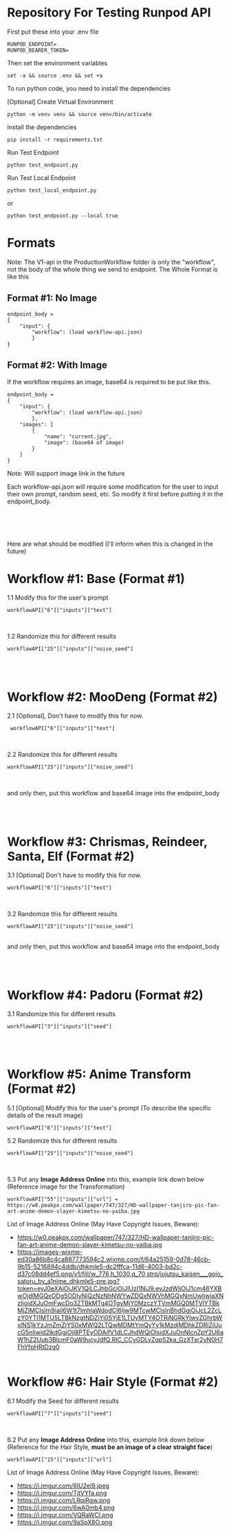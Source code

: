 # Repository For Testing Runpod API
First put these into your .env file
```
RUNPOD_ENDPOINT=
RUNPOD_BEARER_TOKEN=
```

Then set the environment variables
```
set -a && source .env && set +a
```

To run python code, you need to install the dependencies

[Optional] Create Virtual Environment
```
python -m venv venv && source venv/bin/activate
```

Install the dependencies
```
pip install -r requirements.txt
```

Run Test Endpoint
```
python test_endpoint.py
```

Run Test Local Endpoint
```
python test_local_endpoint.py
```

or 
```
python test_endpoint.py --local true
```


# Formats

Note: The V1-api in the ProductionWorkflow folder is only the "workflow", not the body of the whole thing we send to endpoint. The Whole Format is like this

## Format #1: No Image

```
endpoint_body = 
{
    "input": {
        "workflow": (load workflow-api.json)
        }
}
```



## Format #2: With Image

If the workflow requires an image, base64 is required to be put like this.

```
endpoint_body = 
{
    "input": {
        "workflow": (load workflow-api.json)
        },
    "images": [
        {
            "name": "current.jpg",
            "image": (base64 of image)
        }
    ]
}
```

Note: Will support image link in the future


Each workflow-api.json will require some modification for the user to input their own prompt, random seed, etc.
So modify it first before putting it in the endpoint_body.


<br><br><br><br>
Here are what should be modified (I'll inform when this is changed in the future)

# Workflow #1: Base (Format #1)

1.1 Modify this for the user's prompt 
```
workflowAPI["6"]["inputs"]["text"]
```


<br>

1.2 Randomize this for different results

```
workflowAPI["25"]["inputs"]["noise_seed"]
```

<br><br>

# Workflow #2: MooDeng (Format #2)

2.1 [Optional], Don't have to modify this for now.
```
 workflowAPI["6"]["inputs"]["text"]
```


<br>

2.2 Randomize this for different results

```
workflowAPI["25"]["inputs"]["noise_seed"]
```

<br>

and only then, put this workflow and base64 image into the endpoint_body

<br><br>

# Workflow #3: Chrismas, Reindeer, Santa, Elf (Format #2)

3.1 [Optional] Don't have to modify this for now.
```
workflowAPI["6"]["inputs"]["text"]
```

<br>

3.2 Randomize this for different results
```
workflowAPI["25"]["inputs"]["noise_seed"]
```

<br>
and only then, put this workflow and base64 image into the endpoint_body

<br><br>

# Workflow #4: Padoru (Format #2)

3.1 Randomize this for different results
```
workflowAPI["3"]["inputs"]["seed"]
```

<br><br>

# Workflow #5: Anime Transform (Format #2)

5.1 [Optional] Modify this for the user's prompt (To describe the specific details of the result image)
```
workflowAPI["6"]["inputs"]["text"]
```

5.2 Randomize this for different results
```
workflowAPI["25"]["inputs"]["noise_seed"]
```

<br>

5.3 Put any **Image Address Online** into this, example link down below (Reference image for the Transformation)
```
workflowAPI["55"]["inputs"]["url"] = https://w0.peakpx.com/wallpaper/747/327/HD-wallpaper-tanjiro-pic-fan-art-anime-demon-slayer-kimetsu-no-yaiba.jpg
```

List of Image Address Online (May Have Copyright Issues, Beware):
- https://w0.peakpx.com/wallpaper/747/327/HD-wallpaper-tanjiro-pic-fan-art-anime-demon-slayer-kimetsu-no-yaiba.jpg
- https://images-wixmp-ed30a86b8c4ca887773594c2.wixmp.com/f/64a25159-0d78-46cb-9b15-5216894c4ddb/dhkmle5-dc2fffca-11d6-4003-bd2c-d37c08dd4ef5.png/v1/fill/w_776,h_1030,q_70,strp/jujutsu_kaisen___gojo_satoru_by_a1nime_dhkmle5-pre.jpg?token=eyJ0eXAiOiJKV1QiLCJhbGciOiJIUzI1NiJ9.eyJzdWIiOiJ1cm46YXBwOjdlMGQxODg5ODIyNjQzNzNhNWYwZDQxNWVhMGQyNmUwIiwiaXNzIjoidXJuOmFwcDo3ZTBkMTg4OTgyMjY0MzczYTVmMGQ0MTVlYTBkMjZlMCIsIm9iaiI6W1t7ImhlaWdodCI6Ijw9MTcwMCIsInBhdGgiOiJcL2ZcLzY0YTI1MTU5LTBkNzgtNDZjYi05YjE1LTUyMTY4OTRjNGRkYlwvZGhrbWxlNS1kYzJmZmZjYS0xMWQ2LTQwMDMtYmQyYy1kMzdjMDhkZDRlZjUucG5nIiwid2lkdGgiOiI8PTEyODAifV1dLCJhdWQiOlsidXJuOnNlcnZpY2U6aW1hZ2Uub3BlcmF0aW9ucyJdfQ.RIC_CCyGDLvZqp52ka_GzXTxr2yN0H7FhYfpHRtDzg0
<br><br>



# Workflow #6: Hair Style (Format #2)

6.1 Modify the Seed for different results
```
workflowAPI["7"]["inputs"]["seed"]
```

<br>

6.2 Put any **Image Address Online** into this, example link down below (Reference for the Hair Style, **must be an image of a clear straight face**)
```
workflowAPI["15"]["inputs"]["url"]
```

List of Image Address Online (May Have Copyright Issues, Beware):
- https://i.imgur.com/6IU2ei9.jpeg
- https://i.imgur.com/TjtVYfa.png
- https://i.imgur.com/LRqiRgw.png
- https://i.imgur.com/6wA0mb4.png
- https://i.imgur.com/VQRaWCl.png
- https://i.imgur.com/9aSpX8O.png










